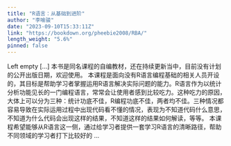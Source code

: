 ```yaml
---
title: "R语言：从基础到进阶"
author: "李喻骏"
date: "2023-09-10T15:33:11Z"
link: "https://bookdown.org/pheebie2008/RBA/"
length_weight: "5.6%"
pinned: false
---
```


Left empty [...] 本书是同名课程的自编教材，还在持续更新当中，目前没有计划的公开出版日期，欢迎使用。 本课程是面向没有R语言编程基础的相关人员开设的，其目标是帮助学习者掌握运用R语言解决实际问题的能力。R语言作为以统计分析功能见长的一门编程语言，常常会让使用者感到比较吃力。这种吃力的原因，大体上可以分为三种：统计功底不佳，R编程功底不佳，两者均不佳。三种情况都容易导致在实际运用过程中出现代码看不懂的情况，表现为不知道代码什么意思，不知道为什么代码会出现这样的结果，不知道这样的结果如何解读，等等。 本课程希望能够从R语言这一侧，通过给学习者提供一套学习R语言的清晰路径，帮助不同领域的学习者打下比较好的 ...
